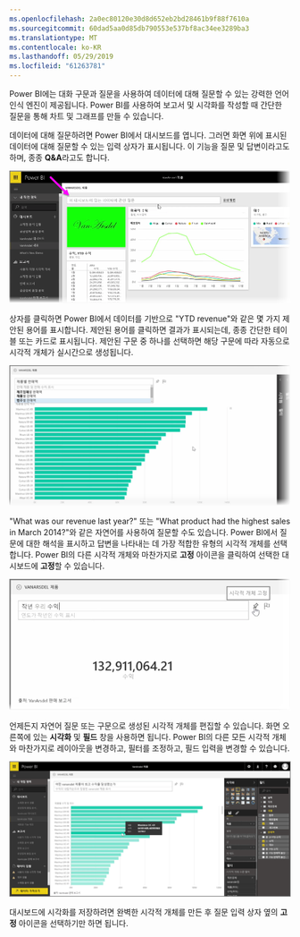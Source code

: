 ```yaml
---
ms.openlocfilehash: 2a0ec80120e30d8d652eb2bd28461b9f88f7610a
ms.sourcegitcommit: 60dad5aa0d85db790553e537bf8ac34ee3289ba3
ms.translationtype: MT
ms.contentlocale: ko-KR
ms.lasthandoff: 05/29/2019
ms.locfileid: "61263781"
---
```

Power BI에는 대화 구문과 질문을 사용하여 데이터에 대해 질문할 수 있는 강력한 언어 인식 엔진이 제공됩니다. Power BI를 사용하여 보고서 및 시각화를 작성할 때 간단한 질문을 통해 차트 및 그래프를 만들 수 있습니다.

데이터에 대해 질문하려면 Power BI에서 대시보드를 엽니다. 그러면 화면 위에 표시된 데이터에 대해 질문할 수 있는 입력 상자가 표시됩니다. 이 기능을 질문 및 답변이라고도 하며, 종종 **Q&A**라고도 합니다. 

![](media/4-3-asking-questions-natural-language/4-3_1.png)

상자를 클릭하면 Power BI에서 데이터를 기반으로 "YTD revenue"와 같은 몇 가지 제안된 용어를 표시합니다. 제안된 용어를 클릭하면 결과가 표시되는데, 종종 간단한 테이블 또는 카드로 표시됩니다. 제안된 구문 중 하나를 선택하면 해당 구문에 따라 자동으로 시각적 개체가 실시간으로 생성됩니다.

![](media/4-3-asking-questions-natural-language/4-3_2.png)

"What was our revenue last year?" 또는 "What product had the highest sales in March 2014?"와 같은 자연어를 사용하여 질문할 수도 있습니다. Power BI에서 질문에 대한 해석을 표시하고 답변을 나타내는 데 가장 적합한 유형의 시각적 개체를 선택합니다. Power BI의 다른 시각적 개체와 마찬가지로 **고정** 아이콘을 클릭하여 선택한 대시보드에 **고정**할 수 있습니다.

![](media/4-3-asking-questions-natural-language/4-3_3.png)

언제든지 자연어 질문 또는 구문으로 생성된 시각적 개체를 편집할 수 있습니다. 화면 오른쪽에 있는 **시각화** 및 **필드** 창을 사용하면 됩니다. Power BI의 다른 모든 시각적 개체와 마찬가지로 레이아웃을 변경하고, 필터를 조정하고, 필드 입력을 변경할 수 있습니다.

![](media/4-3-asking-questions-natural-language/4-3_4.png)

대시보드에 시각화를 저장하려면 완벽한 시각적 개체를 만든 후 질문 입력 상자 옆의 **고정** 아이콘을 선택하기만 하면 됩니다.

